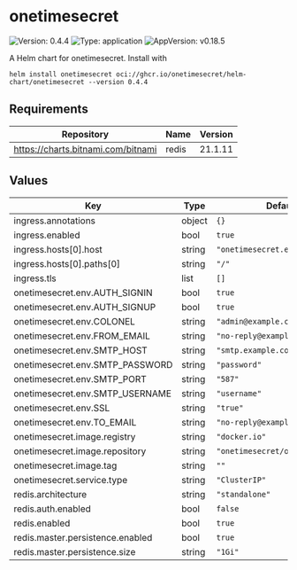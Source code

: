 # onetimesecret

![Version: 0.4.4](https://img.shields.io/badge/Version-0.4.4-informational?style=flat-square) ![Type: application](https://img.shields.io/badge/Type-application-informational?style=flat-square) ![AppVersion: v0.18.5](https://img.shields.io/badge/AppVersion-v0.18.5-informational?style=flat-square)

A Helm chart for onetimesecret. Install with

`helm install onetimesecret oci://ghcr.io/onetimesecret/helm-chart/onetimesecret --version 0.4.4`

## Requirements

| Repository | Name | Version |
|------------|------|---------|
| https://charts.bitnami.com/bitnami | redis | 21.1.11 |

## Values

| Key | Type | Default | Description |
|-----|------|---------|-------------|
| ingress.annotations | object | `{}` |  |
| ingress.enabled | bool | `true` |  |
| ingress.hosts[0].host | string | `"onetimesecret.example.com"` |  |
| ingress.hosts[0].paths[0] | string | `"/"` |  |
| ingress.tls | list | `[]` |  |
| onetimesecret.env.AUTH_SIGNIN | bool | `true` |  |
| onetimesecret.env.AUTH_SIGNUP | bool | `true` |  |
| onetimesecret.env.COLONEL | string | `"admin@example.com"` |  |
| onetimesecret.env.FROM_EMAIL | string | `"no-reply@example.com"` |  |
| onetimesecret.env.SMTP_HOST | string | `"smtp.example.com"` |  |
| onetimesecret.env.SMTP_PASSWORD | string | `"password"` |  |
| onetimesecret.env.SMTP_PORT | string | `"587"` |  |
| onetimesecret.env.SMTP_USERNAME | string | `"username"` |  |
| onetimesecret.env.SSL | string | `"true"` |  |
| onetimesecret.env.TO_EMAIL | string | `"no-reply@example.com"` |  |
| onetimesecret.image.registry | string | `"docker.io"` |  |
| onetimesecret.image.repository | string | `"onetimesecret/onetimesecret"` |  |
| onetimesecret.image.tag | string | `""` |  |
| onetimesecret.service.type | string | `"ClusterIP"` |  |
| redis.architecture | string | `"standalone"` |  |
| redis.auth.enabled | bool | `false` |  |
| redis.enabled | bool | `true` |  |
| redis.master.persistence.enabled | bool | `true` |  |
| redis.master.persistence.size | string | `"1Gi"` |  |
